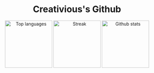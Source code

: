 <div align="center">
  <h1><b>Creativious's Github</b></h1>
</div>
<div align="center">
    <img src="https://github-readme-stats.vercel.app/api/top-langs/?username=Creativious&theme=dracula&show_icons=true&hide_border=true&layout=compact" height="150" alt="Top languages" />
    <img src="https://github-readme-streak-stats.herokuapp.com/?user=Creativious&theme=dracula&hide_border=true" height="150" alt="Streak" />
  <img src="https://github-readme-stats.vercel.app/api?username=Creativious&theme=dracula&show_icons=true&hide_border=true&count_private=true" height="150" alt="Github stats"
</div>
